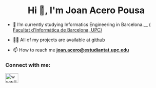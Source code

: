 <h1 align="center">Hi 👋, I'm Joan Acero Pousa</h1>

  - 🌱 I’m currently studying  Informatics Engineering in Barcelona.__ [( Facultat d'Informàtica de Barcelona, UPC)](https://www.fib.upc.edu/en)

- 👨‍💻 All of my projects are available at [github](https://github.com/joanAcero?tab=repositories)

- 📫 How to reach me **joan.acero@estudiantat.upc.edu**

<h3 align="left">Connect with me:</h3>
<p align="left">
<a href=" www.linkedin.com/in/joan-acero-pousa" target="blank"><img align="center" src="https://raw.githubusercontent.com/rahuldkjain/github-profile-readme-generator/master/src/images/icons/Social/linked-in-alt.svg" alt=" www.linkedin.com/in/joan-acero-pousa" height="30" width="40" /></a>
</p>

